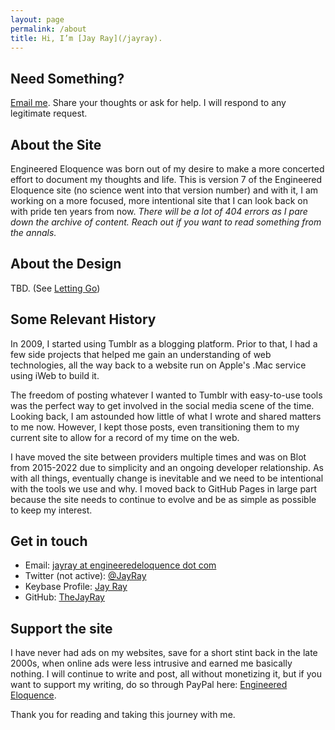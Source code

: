 ```yaml
---
layout: page
permalink: /about
title: Hi, I’m [Jay Ray](/jayray).
---
```


## Need Something?

<a href="mailto:jayray@engineeredeloquence.com">Email me</a>. Share your thoughts or ask for help. I will respond to any legitimate request.

## About the Site

Engineered Eloquence was born out of my desire to make a more concerted effort to document my thoughts and life. This is version 7 of the Engineered Eloquence site (no science went into that version number) and with it, I am working on a more focused, more intentional site that I can look back on with pride ten years from now. *There will be a lot of 404 errors as I pare down the archive of content. Reach out if you want to read something from the annals.*

## About the Design

TBD. (See [Letting Go](/2022/11/letting-go))

## Some Relevant History

In 2009, I started using Tumblr as a blogging platform. Prior to that, I had a few side projects that helped me gain an understanding of web technologies, all the way back to a website run on Apple's .Mac service using iWeb to build it. 

The freedom of posting whatever I wanted to Tumblr with easy-to-use tools was the perfect way to get involved in the social media scene of the time. Looking back, I am astounded how little of what I wrote and shared matters to me now. However, I kept those posts, even transitioning them to my current site to allow for a record of my time on the web.

I have moved the site between providers multiple times and was on Blot from 2015-2022 due to simplicity and an ongoing developer relationship. As with all things, eventually change is inevitable and we need to be intentional with the tools we use and why. I moved back to GitHub Pages in large part because the site needs to continue to evolve and be as simple as possible to keep my interest. 

## Get in touch

+ Email: <a href="mailto:jayray@engineeredeloquence.com">jayray at engineeredeloquence dot com</a>
+ Twitter (not active): <a href="https://twitter.com/jayray">@JayRay</a>
+ Keybase Profile: <a href="https://keybase.io/jayray">Jay Ray</a>
+ GitHub: <a href="https://github.com/thejayray/">TheJayRay</a>

## Support the site

I have never had ads on my websites, save for a short stint back in the late 2000s, when online ads were less intrusive and earned me basically nothing. I will continue to write and post, all without monetizing it, but if you want to support my writing, do so through PayPal here: <a href="https://paypal.me/engineeredeloquence">Engineered Eloquence</a>.

Thank you for reading and taking this journey with me.